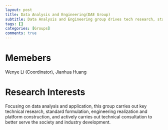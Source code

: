 ```yaml
---
layout: post
title: Data Analysis and Engineering(DAE Group)
subtitle: Data Analysis and Engineering group drives tech research, standardization, platform building and consultation.
tags: []
categories: [Groups]
comments: true
---
```


# Memebers
Wenye Li (Coordinator), Jianhua Huang

# Research Interests
Focusing on data analysis and application, this group carries out key technical research, standard formulation, engineering realization and platform construction, and actively carries out technical consultation to better serve the society and industry development.